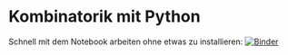 # Kombinatorik mit Python

Schnell mit dem Notebook arbeiten ohne etwas zu installieren: [![Binder](https://mybinder.org/badge_logo.svg)](https://mybinder.org/v2/gh/cedricgeissmann/mathe-mit-python.git/HEAD)

